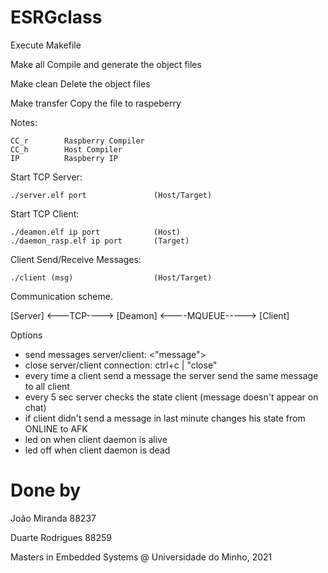 # ESRGclass

Execute Makefile

Make all        Compile and generate the object files

Make clean      Delete the object files

Make transfer   Copy the file to raspeberry

Notes:

    CC_r        Raspberry Compiler 
    CC_h        Host Compiler
    IP          Raspberry IP


Start TCP Server:

    ./server.elf port               (Host/Target)

Start TCP Client:

    ./deamon.elf ip port            (Host)
    ./daemon_rasp.elf ip port       (Target)

Client Send/Receive Messages: 

    ./client (msg)                  (Host/Target)

Communication scheme.

[Server] <---TCP----> [Deamon] <----MQUEUE-----> [Client]

Options
 - send messages server/client:	<"message">
 - close server/client connection: ctrl+c | "close"
 - every time a client send a message the server send the same message to all client
 - every 5 sec server checks the state client (message doesn't appear on chat)
 - if client didn't send a message in last minute changes his state from ONLINE to AFK
 - led on when client daemon is alive
 - led off when client daemon is dead

# Done by
João Miranda 88237

Duarte Rodrigues 88259

Masters in Embedded Systems @ Universidade do Minho, 2021
